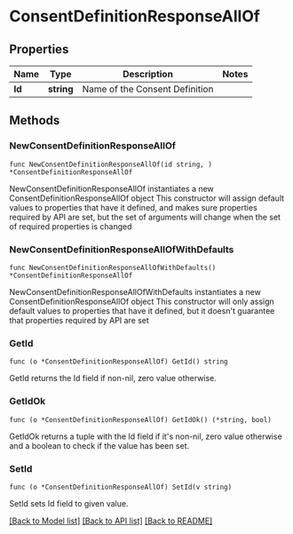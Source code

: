 # ConsentDefinitionResponseAllOf

## Properties

Name | Type | Description | Notes
------------ | ------------- | ------------- | -------------
**Id** | **string** | Name of the Consent Definition | 

## Methods

### NewConsentDefinitionResponseAllOf

`func NewConsentDefinitionResponseAllOf(id string, ) *ConsentDefinitionResponseAllOf`

NewConsentDefinitionResponseAllOf instantiates a new ConsentDefinitionResponseAllOf object
This constructor will assign default values to properties that have it defined,
and makes sure properties required by API are set, but the set of arguments
will change when the set of required properties is changed

### NewConsentDefinitionResponseAllOfWithDefaults

`func NewConsentDefinitionResponseAllOfWithDefaults() *ConsentDefinitionResponseAllOf`

NewConsentDefinitionResponseAllOfWithDefaults instantiates a new ConsentDefinitionResponseAllOf object
This constructor will only assign default values to properties that have it defined,
but it doesn't guarantee that properties required by API are set

### GetId

`func (o *ConsentDefinitionResponseAllOf) GetId() string`

GetId returns the Id field if non-nil, zero value otherwise.

### GetIdOk

`func (o *ConsentDefinitionResponseAllOf) GetIdOk() (*string, bool)`

GetIdOk returns a tuple with the Id field if it's non-nil, zero value otherwise
and a boolean to check if the value has been set.

### SetId

`func (o *ConsentDefinitionResponseAllOf) SetId(v string)`

SetId sets Id field to given value.



[[Back to Model list]](../README.md#documentation-for-models) [[Back to API list]](../README.md#documentation-for-api-endpoints) [[Back to README]](../README.md)


